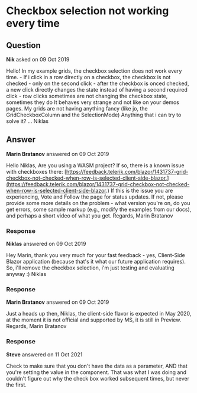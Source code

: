 # Checkbox selection not working every time

## Question

**Nik** asked on 09 Oct 2019

Hello! In my example grids, the checkbox selection does not work every time. - If i click in a row directly on a checkbox, the checkbox is not checked - only on the second click - after the checkbox is onced checked, a new click directly changes the state instead of having a second required click - row clicks sometimes are not changing the checkbox state, sometimes they do It behaves very strange and not like on your demos pages. My grids are not having anything fancy (like jo, the GridCheckboxColumn and the SelectionMode) Anything that i can try to solve it? ... Niklas

## Answer

**Marin Bratanov** answered on 09 Oct 2019

Hello Niklas, Are you using a WASM project? If so, there is a known issue with checkboxes there: [https://feedback.telerik.com/blazor/1431737-grid-checkbox-not-checked-when-row-is-selected-client-side-blazor.](https://feedback.telerik.com/blazor/1431737-grid-checkbox-not-checked-when-row-is-selected-client-side-blazor.) If this is the issue you are experiencing, Vote and Follow the page for status updates. If not, please provide some more details on the problem - what version you're on, do you get errors, some sample markup (e.g., modify the examples from our docs), and perhaps a short video of what you get. Regards, Marin Bratanov

### Response

**Niklas** answered on 09 Oct 2019

Hey Marin, thank you very much for your fast feedback - yes, Client-Side Blazor application (because that's it what our future application requires). So, i'll remove the checkbox selection, i'm just testing and evaluating anyway :) Niklas

### Response

**Marin Bratanov** answered on 09 Oct 2019

Just a heads up then, Niklas, the client-side flavor is expected in May 2020, at the moment it is not official and supported by MS, it is still in Preview. Regards, Marin Bratanov

### Response

**Steve** answered on 11 Oct 2021

Check to make sure that you don't have the data as a parameter, AND that you're setting the value in the component. That was what I was doing and couldn't figure out why the check box worked subsequent times, but never the first.
